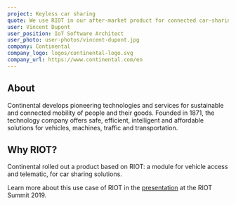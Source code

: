 ```yaml
---
project: Keyless car sharing
quote: We use RIOT in our after-market product for connected car-sharing. RIOT's modular architecture helped us a lot to address the multiple challenges we faced, to design software and networking embedded on a low-power 32-bit microcontroller. Also, RIOT is fun to tinker with, and the RIOT community is very open minded!
user: Vincent Dupont
user_position: IoT Software Architect
user_photo: user-photos/vincent-dupont.jpg
company: Continental
company_logo: logos/continental-logo.svg
company_url: https://www.continental.com/en
---
```


## About

Continental develops pioneering technologies and services for sustainable and connected mobility of people and their goods. Founded in 1871, the technology company offers safe, efficient, intelligent and affordable solutions for vehicles, machines, traffic and transportation.


## Why RIOT?

Continental rolled out a product based on RIOT: a module for vehicle access and telematic, for car sharing solutions.

Learn more about this use case of RIOT in the <a href="https://youtu.be/Hm8Mn-BHrZA">presentation</a> at the RIOT Summit 2019.

